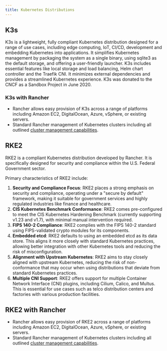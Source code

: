```yaml
---
title: Kubernetes Distributions
---
```


## K3s

K3s is a lightweight, fully compliant Kubernetes distribution designed for a range of use cases, including edge computing, IoT, CI/CD, development and embedding Kubernetes into applications. It simplifies Kubernetes management by packaging the system as a single binary, using sqlite3 as the default storage, and offering a user-friendly launcher. K3s includes essential features like local storage and load balancing, Helm chart controller and the Traefik CNI. It minimizes external dependencies and provides a streamlined Kubernetes experience. K3s was donated to the CNCF as a Sandbox Project in June 2020.

### K3s with Rancher

- Rancher allows easy provision of K3s across a range of platforms including Amazon EC2, DigitalOcean, Azure, vSphere, or existing servers.
- Standard Rancher management of Kubernetes clusters including all outlined [cluster management capabilities](../../pages-for-subheaders/kubernetes-clusters-in-rancher-setup.md#cluster-management-capabilities-by-cluster-type).


## RKE2

RKE2 is a compliant Kubernetes distribution developed by Rancher. It is specifically designed for security and compliance within the U.S. Federal Government sector.

Primary characteristics of RKE2 include:

1. **Security and Compliance Focus**: RKE2 places a strong emphasis on security and compliance, operating under a "secure by default" framework, making it suitable for government services and highly regulated industries like finance and healthcare.
1. **CIS Kubernetes Benchmark Conformance**: RKE2 comes pre-configured to meet the CIS Kubernetes Hardening Benchmark (currently supporting v1.23 and v1.7), with minimal manual intervention required.
1. **FIPS 140-2 Compliance**: RKE2 complies with the FIPS 140-2 standard using FIPS-validated crypto modules for its components.
1. **Embedded etcd**: RKE2 defaults to using an embedded etcd as its data store. This aligns it more closely with standard Kubernetes practices, allowing better integration with other Kubernetes tools and reducing the risk of misconfiguration.
1. **Alignment with Upstream Kubernetes**: RKE2 aims to stay closely aligned with upstream Kubernetes, reducing the risk of non-conformance that may occur when using distributions that deviate from standard Kubernetes practices.
1. **Multiple CNI Support**: RKE2 offers support for multiple Container Network Interface (CNI) plugins, including Cilium, Calico, and Multus. This is essential for use cases such as telco distribution centers and factories with various production facilities.

## RKE2 with Rancher

- Rancher allows easy provision of RKE2 across a range of platforms including Amazon EC2, DigitalOcean, Azure, vSphere, or existing servers.
- Standard Rancher management of Kubernetes clusters including all outlined [cluster management capabilities](../../pages-for-subheaders/kubernetes-clusters-in-rancher-setup.md#cluster-management-capabilities-by-cluster-type).
